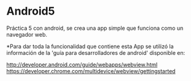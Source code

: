# Android5
Práctica 5 con android, se crea una app simple que funciona como un navegador web.

*Para dar toda la funcionalidad que contiene esta App se utilizó la información de
la 'guía para desarrolladores de android' disponible en:

http://developer.android.com/guide/webapps/webview.html
https://developer.chrome.com/multidevice/webview/gettingstarted